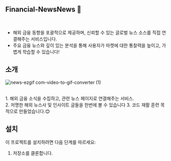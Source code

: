 ## Financial-NewsNews 📰

<br>

- 해외 금융 동향을 포괄적으로 제공하며, 신뢰할 수 있는 글로벌 뉴스 소스를 직접 연결해주는 서비스입니다. <br>
- 주요 금융 뉴스와 깊이 있는 분석을 통해 사용자가 마켓에 대한 통찰력을 높이고, 가볍게 학습할 수 있습니다!


## 소개
![news-ezgif com-video-to-gif-converter (1)](https://github.com/JODAHANI/News-Financial/assets/58819544/69dd9f91-89c6-4f1c-b8a6-1455653a3994)

<br>
1.  해외 금융 소식을 수집하고, 관련 뉴스 페이지로 연결해주는 서비스.<br>
2.  저명한 해외 뉴스사 및 인사이트 글들을 한번에 볼 수 있습니다
3.  코드 재활 훈련 목적으로 만들었습니다.😊<br>



## 설치

이 프로젝트를 설치하려면 다음 단계를 따르세요:

1. 저장소를 클론합니다.

